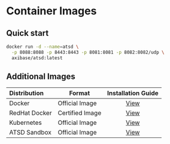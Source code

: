 # Container Images

## Quick start

```bash
docker run -d --name=atsd \
  -p 8088:8088 -p 8443:8443 -p 8081:8081 -p 8082:8082/udp \
  axibase/atsd:latest
```

## Additional Images

| **Distribution** | **Format** | **Installation Guide** |
| :--- | --- | :---: |
| Docker | Official Image | [View](docker.md)|
| RedHat Docker | Certified Image | [View](docker-redhat.md)|
| Kubernetes | Official Image | [View](https://axibase.com/docs/axibase-collector/installation-on-kubernetes.html)|
| ATSD Sandbox | Official Image | [View](https://github.com/axibase/dockers/tree/atsd-sandbox#atsd-sandbox-docker-image)
